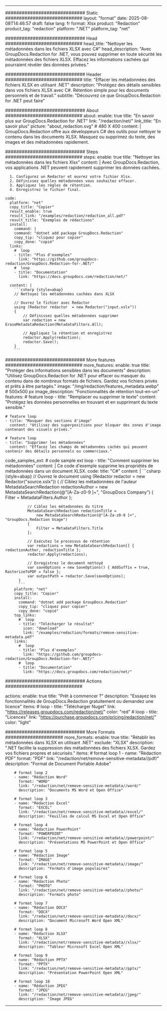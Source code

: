 
---
############################# Static ############################
layout: "format"
date:  2025-08-08T14:46:57
draft: false
lang: fr
format: Xlsx
product: "Redaction"
product_tag: "redaction"
platform: ".NET"
platform_tag: "net"

############################# Head ############################
head_title: "Nettoyer les métadonnées dans les fichiers XLSX avec C#"
head_description: "Avec GroupDocs.Redaction for .NET, vous pouvez supprimer en toute sécurité les métadonnées des fichiers XLSX. Effacez les informations cachées qui pourraient révéler des données privées."

############################# Header ############################
title: "Effacer les métadonnées des fichiers XLSX en utilisant .NET" 
description: "Protégez des détails sensibles dans vos fichiers XLSX avec C#. Rétention simple pour les documents personnels et de travail."
subtitle: "Découvrez ce que GroupDocs.Redaction for .NET peut faire" 

############################# About ############################
about:
    enable: true
    title: "En savoir plus sur GroupDocs.Redaction for .NET"
    link: "/redaction/net/"
    link_title: "En savoir plus"
    picture: "about_redaction.svg" # 480 X 400
    content: |
       GroupDocs.Redaction offre aux développeurs C# des outils pour nettoyer le contenu dans les documents XLSX. Masquez ou supprimez du texte, des images et des métadonnées rapidement.

############################# Steps ############################
steps:
    enable: true
    title: "Nettoyer les métadonnées dans les fichiers Xlsx"
    content: |
      Avec GroupDocs.Redaction, vos applications .NET peuvent rapidement supprimer les données cachées.
      
      1. Configurez un Redactor et ouvrez votre fichier Xlsx.
      2. Définissez quelles métadonnées vous souhaitez effacer.
      3. Appliquez les règles de rétention.
      4. Enregistrez le fichier final.
   
    code:
      platform: "net"
      copy_title: "Copier"
      result_enable: true
      result_link: "/examples/redaction/redaction_all.pdf"
      result_title: "Exemples de rédactions"
      install:
        command: |
        command: "dotnet add package GroupDocs.Redaction"
        copy_tip: "cliquez pour copier"
        copy_done: "copié"
      links:
        #  loop
        - title: "Plus d'exemples"
          link: "https://github.com/groupdocs-redaction/GroupDocs.Redaction-for-.NET/"
        #  loop
        - title: "Documentation"
          link: "https://docs.groupdocs.com/redaction/net/"
          
      content: |
        ```csharp {style=abap}
        // Nettoyez les métadonnées cachées dans XLSX

        // Ouvrez le fichier avec Redactor
        using (Redactor redactor  = new Redactor("input.xslx"))
        {
            // Définissez quelles métadonnées supprimer
            var redaction = new EraseMetadataRedaction(MetadataFilters.All);
            
            // Appliquez la rétention et enregistrez
            redactor.Apply(redaction);
            redactor.Save();
        }
        ```            


############################# More features ############################
more_features:
  enable: true
  title: "Protéger des informations sensibles dans les documents"
  description: "Utilisez GroupDocs.Redaction for .NET pour effacer ou masquer du contenu dans de nombreux formats de fichiers. Gardez vos fichiers privés et prêts à être partagés."
  image: "/img/redaction/features_metadata.webp" # 500x500 px
  image_description: "Fonctionnalités de rétention tout-en-un"
  features:
    # feature loop
    - title: "Remplacer ou supprimer le texte"
      content: "Protégez les données personnelles en trouvant et en supprimant du texte sensible."

    # feature loop
    - title: "Masquer des sections d'image"
      content: "Utilisez des superpositions pour bloquer des zones d'image contenant des visuels privés."

    # feature loop
    - title: "Supprimer les métadonnées"
      content: "Effacez les champs de métadonnées cachés qui peuvent contenir des détails personnels ou commerciaux."
      
  code_samples_ext:
    # code sample ext loop
    - title: "Comment supprimer les métadonnées"
      content: |
        Ce code d'exemple supprime les propriétés de métadonnées dans un document XLSX.
      code:
        title: "C#"
        content: |
          ```csharp {style=abap}
          //  Ouvrez le document
          using (Redactor redactor  = new Redactor("source.xslx"))
          {
              // Ciblez les métadonnées de l'auteur
              MetadataSearchRedaction redactionAuthor = 
                  new MetadataSearchRedaction(@"[A-Za-z0-9 ]+", "GroupDocs Company")
              {
                  Filter = MetadataFilters.Author
              };

              // Ciblez les métadonnées du titre
              MetadataSearchRedaction redactionTitle = 
                  new MetadataSearchRedaction(@"[A-Za-z0-9 ]+", "GroupDocs.Redaction Usage")
              {
                  Filter = MetadataFilters.Title
              };

              // Exécutez le processus de rétention
              var redactions = new MetadataSearchRedaction[] { redactionAuthor, redactionTitle };
              redactor.Apply(redactions);

              // Enregistrez le document nettoyé
              var saveOptions = new SaveOptions() { AddSuffix = true, RasterizeToPDF = false };
              var outputPath = redactor.Save(saveOptions);
          }
          ```
        platform: "net"
        copy_title: "Copier"
        install:
          command: "dotnet add package GroupDocs.Redaction"
          copy_tip: "cliquez pour copier"
          copy_done: "copié"
        top_links:
          #  loop
          - title: "Télécharger le résultat"
            icon: "download"
            link: "/examples/redaction/formats/remove-sensitive-metadata.pdf"
        links:
          #  loop
          - title: "Plus d'exemples"
            link: "https://github.com/groupdocs-redaction/GroupDocs.Redaction-for-.NET/"
          #  loop
          - title: "Documentation"
            link: "https://docs.groupdocs.com/redaction/net/"


############################# Actions ############################

actions:
  enable: true
  title: "Prêt à commencer ?"
  description: "Essayez les fonctionnalités de GroupDocs.Redaction gratuitement ou demandez une licence"
  items:
    #  loop
    - title: "Télécharger Nuget"
      link: "https://releases.groupdocs.com/redaction/net/"
      color: "red"
        #  loop
    - title: "Licences"
      link: "https://purchase.groupdocs.com/pricing/redaction/net/"
      color: "light"


############################# More Formats #####################
more_formats:
    enable: true
    title: "Rétablir les métadonnées dans XLSX en utilisant .NET"
    exclude: "XLSX"
    description: ".NET facilite la suppression des métadonnées des fichiers XLSX. Gardez vos fichiers propres et sécurisés."
    items: 
        # format loop 1
        - name: "Rédaction PDF"
          format: "PDF"
          link: "/redaction/net/remove-sensitive-metadata//pdf/"
          description: "Format de Document Portable Adobe"

        # format loop 2
        - name: "Rédaction Word"
          format: "WORD"
          link: "/redaction/net/remove-sensitive-metadata//word/"
          description: "Documents MS Word et Open Office"
          
        # format loop 3
        - name: "Rédaction Excel"
          format: "EXCEL"
          link: "/redaction/net/remove-sensitive-metadata//excel/"
          description: "Feuilles de calcul MS Excel et Open Office"

        # format loop 4
        - name: "Rédaction PowerPoint"
          format: "POWERPOINT"
          link: "/redaction/net/remove-sensitive-metadata//powerpoint/"
          description: "Présentations MS PowerPoint et Open Office"

        # format loop 5
        - name: "Rédaction Image"
          format: "IMAGE"
          link: "/redaction/net/remove-sensitive-metadata//image/"
          description: "Formats d'image populaires"

        # format loop 6
        - name: "Rédaction Photo"
          format: "PHOTO"
          link: "/redaction/net/remove-sensitive-metadata//photo/"
          description: "Formats photo"

        # format loop 7
        - name: "Rédaction DOCX"
          format: "DOCX"
          link: "/redaction/net/remove-sensitive-metadata//docx/"
          description: "Document Microsoft Word Open XML"
          
        # format loop 8
        - name: "Rédaction XLSX"
          format: "XLSX"
          link: "/redaction/net/remove-sensitive-metadata//xlsx/"
          description: "Tableur Microsoft Excel Open XML"
          
        # format loop 9
        - name: "Rédaction PPTX"
          format: "PPTX"
          link: "/redaction/net/remove-sensitive-metadata//pptx/"
          description: "Présentation PowerPoint Open XML"

        # format loop 10
        - name: "Rédaction JPEG"
          format: "JPEG"
          link: "/redaction/net/remove-sensitive-metadata//jpeg/"
          description: "Image JPEG"


---